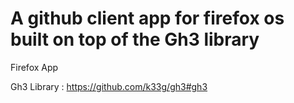 A github client app for firefox os built on top of the Gh3 library 
============

Firefox App

Gh3 Library : https://github.com/k33g/gh3#gh3
